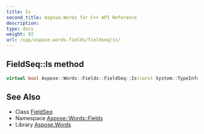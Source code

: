 ```yaml
---
title: Is
second_title: Aspose.Words for C++ API Reference
description: 
type: docs
weight: 92
url: /cpp/aspose.words.fields/fieldseq/is/
---
```

## FieldSeq::Is method




```cpp
virtual bool Aspose::Words::Fields::FieldSeq::Is(const System::TypeInfo &target) const override
```

## See Also

* Class [FieldSeq](../)
* Namespace [Aspose::Words::Fields](../../)
* Library [Aspose.Words](../../../)
